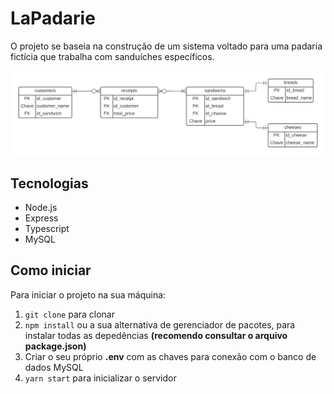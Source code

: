 # LaPadarie

O projeto se baseia na construção de um sistema voltado para uma padaria fictícia que trabalha com sanduíches específicos.

![DER](./assets/DER.jpg)

## Tecnologias

- Node.js
- Express
- Typescript
- MySQL

## Como iniciar

Para iniciar o projeto na sua máquina:

1. `git clone` para clonar
2. `npm install` ou a sua alternativa de gerenciador de pacotes, para instalar todas as depedências **(recomendo consultar o arquivo package.json)**
3. Criar o seu próprio **.env** com as chaves para conexão com o banco de dados MySQL
4. `yarn start` para inicializar o servidor
